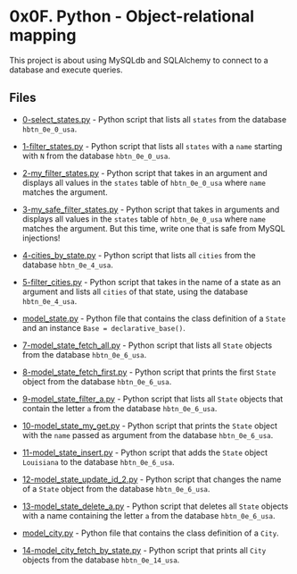 # 0x0F. Python - Object-relational mapping

This project is about using MySQLdb and SQLAlchemy to connect to a database and execute queries.

## Files

- [0-select_states.py](0-select_states.py) - Python script that lists all `states` from the database `hbtn_0e_0_usa`.

- [1-filter_states.py](1-filter_states.py) - Python script that lists all `states` with a `name` starting with `N` from the database `hbtn_0e_0_usa`.

- [2-my_filter_states.py](2-my_filter_states.py) - Python script that takes in an argument and displays all values in the `states` table of `hbtn_0e_0_usa` where `name` matches the argument.

- [3-my_safe_filter_states.py](3-my_safe_filter_states.py) - Python script that takes in arguments and displays all values in the `states` table of `hbtn_0e_0_usa` where `name` matches the argument. But this time, write one that is safe from MySQL injections!

- [4-cities_by_state.py](4-cities_by_state.py) - Python script that lists all `cities` from the database `hbtn_0e_4_usa`.

- [5-filter_cities.py](5-filter_cities.py) - Python script that takes in the name of a state as an argument and lists all `cities` of that state, using the database `hbtn_0e_4_usa`.

- [model_state.py](model_state.py) - Python file that contains the class definition of a `State` and an instance `Base = declarative_base()`.

- [7-model_state_fetch_all.py](7-model_state_fetch_all.py) - Python script that lists all `State` objects from the database `hbtn_0e_6_usa`.

- [8-model_state_fetch_first.py](8-model_state_fetch_first.py) - Python script that prints the first `State` object from the database `hbtn_0e_6_usa`.

- [9-model_state_filter_a.py](9-model_state_filter_a.py) - Python script that lists all `State` objects that contain the letter `a` from the database `hbtn_0e_6_usa`.

- [10-model_state_my_get.py](10-model_state_my_get.py) - Python script that prints the `State` object with the `name` passed as argument from the database `hbtn_0e_6_usa`.

- [11-model_state_insert.py](11-model_state_insert.py) - Python script that adds the `State` object `Louisiana` to the database `hbtn_0e_6_usa`.

- [12-model_state_update_id_2.py](12-model_state_update_id_2.py) - Python script that changes the name of a `State` object from the database `hbtn_0e_6_usa`.

- [13-model_state_delete_a.py](13-model_state_delete_a.py) - Python script that deletes all `State` objects with a name containing the letter `a` from the database `hbtn_0e_6_usa`.

- [model_city.py](model_city.py) - Python file that contains the class definition of a `City`.

- [14-model_city_fetch_by_state.py](14-model_city_fetch_by_state.py) - Python script that prints all `City` objects from the database `hbtn_0e_14_usa`.